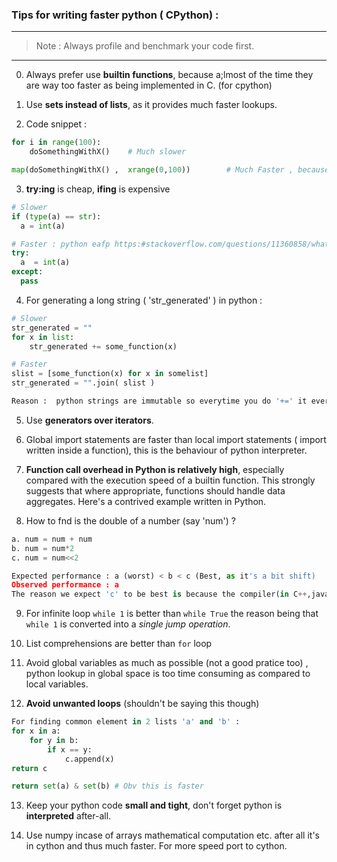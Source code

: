 ### Tips for writing  faster python ( CPython) :

---
> Note : Always profile and benchmark your code first.
---


0. Always prefer use **builtin functions**, because a;lmost of the time they are way too faster as being implemented in C. (for cpython)

1. Use **sets instead of lists**, as it provides much faster lookups. 

2. Code snippet :

```python
for i in range(100):
    doSomethingWithX()    # Much slower

map(doSomethingWithX() ,  xrange(0,100))        # Much Faster , because interpreter only have to resolve the function name once.
```

3. **try:ing** is cheap, **ifing** is expensive

```python
# Slower
if (type(a) == str):
  a = int(a)

# Faster : python eafp https:#stackoverflow.com/questions/11360858/what-is-the-eafp-principle-in-python
try: 
  a  = int(a)
except:
  pass
```

4. For generating a long string ( 'str\_generated' ) in python  :  

```python
# Slower
str_generated = ""
for x in list:
    str_generated += some_function(x)

# Faster
slist = [some_function(x) for x in somelist]
str_generated = "".join( slist )

Reason :  python strings are immutable so everytime you do '+=' it everytime creates new string.
```

5. Use **generators over iterators**.

6. Global import statements are faster than local import statements ( import written inside a function), this is the behaviour of python interpreter.

7. **Function call overhead in Python is relatively high**, especially compared with the execution speed of a builtin function. This strongly suggests that where appropriate, functions should handle data aggregates. Here's a contrived example written in Python.

8.  How to fnd is the double of a number (say 'num') ? 

```python
a. num = num + num
b. num = num*2
c. num = num<<2

Expected performance : a (worst) < b < c (Best, as it's a bit shift)
Observed performance : a 
The reason we expect 'c' to be best is because the compiler(in C++,java etc) converts it into 1 machine instruction, whereas python doesn't have that concept.
```

9.  For infinite loop `while 1` is better than `while True` the reason being that `while 1` is converted into a *single jump operation*.

10. List comprehensions are better than `for` loop
 
11. Avoid global variables as much as possible (not a good pratice too) , python lookup in global space is too time consuming as compared to local variables.

12. **Avoid unwanted loops** (shouldn't be saying this though)

```python
For finding common element in 2 lists 'a' and 'b' : 
for x in a:
    for y in b:
        if x == y:
            c.append(x)
return c

return set(a) & set(b) # Obv this is faster
```

13. Keep your python code **small and tight**, don't forget python is **interpreted** after-all.

14. Use numpy incase of arrays mathematical computation etc. after all it's in cython and thus much faster. For more speed port to cython.

